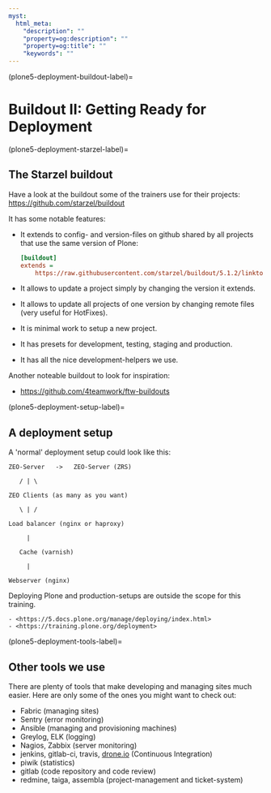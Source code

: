 ```yaml
---
myst:
  html_meta:
    "description": ""
    "property=og:description": ""
    "property=og:title": ""
    "keywords": ""
---
```


(plone5-deployment-buildout-label)=

# Buildout II: Getting Ready for Deployment

(plone5-deployment-starzel-label)=

## The Starzel buildout

Have a look at the buildout some of the trainers use for their projects: <https://github.com/starzel/buildout>

It has some notable features:

- It extends to config- and version-files on github shared by all projects that use the same version of Plone:

  ```cfg
  [buildout]
  extends =
      https://raw.githubusercontent.com/starzel/buildout/5.1.2/linkto/base.cfg
  ```

- It allows to update a project simply by changing the version it extends.

- It allows to update all projects of one version by changing remote files (very useful for HotFixes).

- It is minimal work to setup a new project.

- It has presets for development, testing, staging and production.

- It has all the nice development-helpers we use.

Another noteable buildout to look for inspiration:

- <https://github.com/4teamwork/ftw-buildouts>

(plone5-deployment-setup-label)=

## A deployment setup

A 'normal' deployment setup could look like this:

```text
ZEO-Server   ->   ZEO-Server (ZRS)

   / | \

ZEO Clients (as many as you want)

   \ | /

Load balancer (nginx or haproxy)

     |

   Cache (varnish)

     |

Webserver (nginx)
```

Deploying Plone and production-setups are outside the scope for this training.

```{seealso}
- <https://5.docs.plone.org/manage/deploying/index.html>
- <https://training.plone.org/deployment>
```

(plone5-deployment-tools-label)=

## Other tools we use

There are plenty of tools that make developing and managing sites much easier. Here are only some of the ones you might want to check out:

- Fabric (managing sites)
- Sentry (error monitoring)
- Ansible (managing and provisioning machines)
- Greylog, ELK (logging)
- Nagios, Zabbix (server monitoring)
- jenkins, gitlab-ci, travis, [drone.io](https://www.drone.io/) (Continuous Integration)
- piwik (statistics)
- gitlab (code repository and code review)
- redmine, taiga, assembla (project-management and ticket-system)
